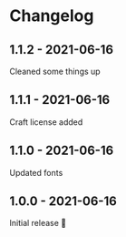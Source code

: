 # Changelog

## 1.1.2 - 2021-06-16

Cleaned some things up

## 1.1.1 - 2021-06-16

Craft license added

## 1.1.0 - 2021-06-16

Updated fonts

## 1.0.0 - 2021-06-16

Initial release 🥳